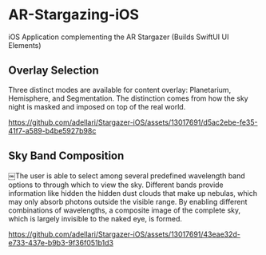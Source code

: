 # AR-Stargazing-iOS
 iOS Application complementing the AR Stargazer (Builds SwiftUI UI Elements)

## Overlay Selection 
Three distinct modes are available for content overlay: Planetarium, Hemisphere, and Segmentation. The distinction comes from how the sky night is masked and imposed on top of the real world.

https://github.com/adellari/Stargazer-iOS/assets/13017691/d5ac2ebe-fe35-41f7-a589-b4be5927b98c



## Sky Band Composition
￼The user is able to select among several predefined wavelength band options to through which to view the sky. Different bands provide information like hidden the hidden dust clouds that make up nebulas, which may only absorb photons outside the visible range. By enabling different combinations of wavelengths, a composite image of the complete sky, which is largely invisible to the naked eye, is formed.


https://github.com/adellari/Stargazer-iOS/assets/13017691/43eae32d-e733-437e-b9b3-9f36f051b1d3

